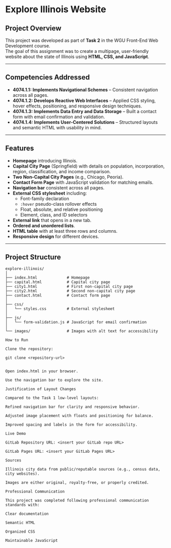 # Explore Illinois Website

## Project Overview
This project was developed as part of **Task 2** in the WGU Front-End Web Development course.  
The goal of this assignment was to create a multipage, user-friendly website about the state of Illinois using **HTML, CSS, and JavaScript**.  

---

## Competencies Addressed
- **4074.1.1: Implements Navigational Schemes** – Consistent navigation across all pages.  
- **4074.1.2: Develops Reactive Web Interfaces** – Applied CSS styling, hover effects, positioning, and responsive design techniques.  
- **4074.1.3: Implements Data Entry and Data Storage** – Built a contact form with email confirmation and validation.  
- **4074.1.4: Implements User-Centered Solutions** – Structured layouts and semantic HTML with usability in mind.  

---

## Features
- **Homepage** introducing Illinois.  
- **Capital City Page** (Springfield) with details on population, incorporation, region, classification, and income comparison.  
- **Two Non-Capital City Pages** (e.g., Chicago, Peoria).  
- **Contact Form Page** with JavaScript validation for matching emails.  
- **Navigation bar** consistent across all pages.  
- **External CSS stylesheet** including:
  - Font-family declaration  
  - `:hover` pseudo-class rollover effects  
  - Float, absolute, and relative positioning  
  - Element, class, and ID selectors  
- **External link** that opens in a new tab.  
- **Ordered and unordered lists**.  
- **HTML table** with at least three rows and columns.  
- **Responsive design** for different devices.  

---

## Project Structure
```plaintext
explore-illinois/
│
├── index.html             # Homepage
├── capital.html           # Capital city page
├── city1.html             # First non-capital city page
├── city2.html             # Second non-capital city page
├── contact.html           # Contact form page
│
├── css/
│   └── styles.css         # External stylesheet
│
├── js/
│   └── form-validation.js # JavaScript for email confirmation
│
└── images/                # Images with alt text for accessibility

How to Run

Clone the repository:

git clone <repository-url>


Open index.html in your browser.

Use the navigation bar to explore the site.

Justification of Layout Changes

Compared to the Task 1 low-level layouts:

Refined navigation bar for clarity and responsive behavior.

Adjusted image placement with floats and positioning for balance.

Improved spacing and labels in the form for accessibility.

Live Demo

GitLab Repository URL: <insert your GitLab repo URL>

GitLab Pages URL: <insert your GitLab Pages URL>

Sources

Illinois city data from public/reputable sources (e.g., census data, city websites).

Images are either original, royalty-free, or properly credited.

Professional Communication

This project was completed following professional communication standards with:

Clear documentation

Semantic HTML

Organized CSS

Maintainable JavaScript
